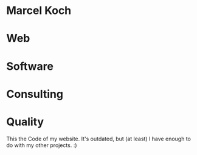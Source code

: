 Marcel Koch
===========

# Web
# Software
# Consulting
# Quality

This the Code of my website. It's outdated, but (at least) I have enough to do with my other projects. :)